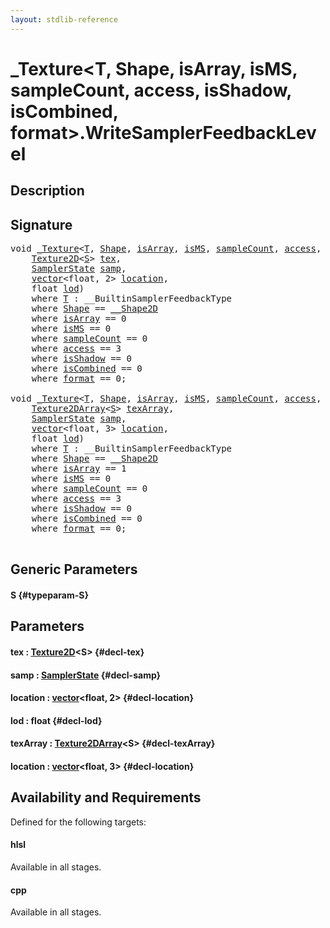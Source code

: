 ```yaml
---
layout: stdlib-reference
---
```


# \_Texture\<T, Shape, isArray, isMS, sampleCount, access, isShadow, isCombined, format\>\.WriteSamplerFeedbackLevel

## Description





## Signature 

<pre>
<span class="code_keyword">void</span> <a href="/stdlib-reference/types/0texture-01/index" class="code_type">_Texture</a>&lt;<a href="/stdlib-reference/types/0texture-01/index#typeparam-T" class="code_type">T</a>, <a href="/stdlib-reference/types/0texture-01/index#typeparam-Shape" class="code_type">Shape</a>, <a href="/stdlib-reference/types/0texture-01/index#decl-isArray" class="code_var">isArray</a>, <a href="/stdlib-reference/types/0texture-01/index#decl-isMS" class="code_var">isMS</a>, <a href="/stdlib-reference/types/0texture-01/index#decl-sampleCount" class="code_var">sampleCount</a>, <a href="/stdlib-reference/types/0texture-01/index#decl-access" class="code_var">access</a>, <a href="/stdlib-reference/types/0texture-01/index#decl-isShadow" class="code_var">isShadow</a>, <a href="/stdlib-reference/types/0texture-01/index#decl-isCombined" class="code_var">isCombined</a>, <a href="/stdlib-reference/types/0texture-01/index#decl-format" class="code_var">format</a>&gt;.<a href="/stdlib-reference/types/0texture-01/writesamplerfeedbacklevel-05ck">WriteSamplerFeedbackLevel</a>&lt;<a href="/stdlib-reference/types/0texture-01/writesamplerfeedbacklevel-05ck#typeparam-S" class="code_type">S</a>&gt;(
    <a href="/stdlib-reference/types/texture2d-08" class="code_type">Texture2D</a>&lt;<a href="/stdlib-reference/types/0texture-01/writesamplerfeedbacklevel-05ck#typeparam-S" class="code_type">S</a>&gt; <a href="/stdlib-reference/types/0texture-01/writesamplerfeedbacklevel-05ck#decl-tex" class="code_param">tex</a>,
    <a href="/stdlib-reference/types/samplerstate-07/index" class="code_type">SamplerState</a> <a href="/stdlib-reference/types/0texture-01/writesamplerfeedbacklevel-05ck#decl-samp" class="code_param">samp</a>,
    <a href="/stdlib-reference/types/vector/index" class="code_type">vector</a>&lt;<span class="code_keyword">float</span>, 2&gt; <a href="/stdlib-reference/types/0texture-01/writesamplerfeedbacklevel-05ck#decl-location" class="code_param">location</a>,
    <span class="code_keyword">float</span> <a href="/stdlib-reference/types/0texture-01/writesamplerfeedbacklevel-05ck#decl-lod" class="code_param">lod</a>)
    <span class='code_keyword'>where</span> <a href="/stdlib-reference/types/0texture-01/index#typeparam-T" class="code_type">T</a> : __BuiltinSamplerFeedbackType
    <span class='code_keyword'>where</span> <a href="/stdlib-reference/types/0texture-01/index#typeparam-Shape" class="code_type">Shape</a> == <a href="/stdlib-reference/types/0_shape2d-028/index" class="code_type">__Shape2D</a>
    <span class='code_keyword'>where</span> <a href="/stdlib-reference/types/0texture-01/index#decl-isArray" class="code_var">isArray</a> == 0
    <span class='code_keyword'>where</span> <a href="/stdlib-reference/types/0texture-01/index#decl-isMS" class="code_var">isMS</a> == 0
    <span class='code_keyword'>where</span> <a href="/stdlib-reference/types/0texture-01/index#decl-sampleCount" class="code_var">sampleCount</a> == 0
    <span class='code_keyword'>where</span> <a href="/stdlib-reference/types/0texture-01/index#decl-access" class="code_var">access</a> == 3
    <span class='code_keyword'>where</span> <a href="/stdlib-reference/types/0texture-01/index#decl-isShadow" class="code_var">isShadow</a> == 0
    <span class='code_keyword'>where</span> <a href="/stdlib-reference/types/0texture-01/index#decl-isCombined" class="code_var">isCombined</a> == 0
    <span class='code_keyword'>where</span> <a href="/stdlib-reference/types/0texture-01/index#decl-format" class="code_var">format</a> == 0;

<span class="code_keyword">void</span> <a href="/stdlib-reference/types/0texture-01/index" class="code_type">_Texture</a>&lt;<a href="/stdlib-reference/types/0texture-01/index#typeparam-T" class="code_type">T</a>, <a href="/stdlib-reference/types/0texture-01/index#typeparam-Shape" class="code_type">Shape</a>, <a href="/stdlib-reference/types/0texture-01/index#decl-isArray" class="code_var">isArray</a>, <a href="/stdlib-reference/types/0texture-01/index#decl-isMS" class="code_var">isMS</a>, <a href="/stdlib-reference/types/0texture-01/index#decl-sampleCount" class="code_var">sampleCount</a>, <a href="/stdlib-reference/types/0texture-01/index#decl-access" class="code_var">access</a>, <a href="/stdlib-reference/types/0texture-01/index#decl-isShadow" class="code_var">isShadow</a>, <a href="/stdlib-reference/types/0texture-01/index#decl-isCombined" class="code_var">isCombined</a>, <a href="/stdlib-reference/types/0texture-01/index#decl-format" class="code_var">format</a>&gt;.<a href="/stdlib-reference/types/0texture-01/writesamplerfeedbacklevel-05ck">WriteSamplerFeedbackLevel</a>&lt;<a href="/stdlib-reference/types/0texture-01/writesamplerfeedbacklevel-05ck#typeparam-S" class="code_type">S</a>&gt;(
    <a href="/stdlib-reference/types/texture2darray-089" class="code_type">Texture2DArray</a>&lt;<a href="/stdlib-reference/types/0texture-01/writesamplerfeedbacklevel-05ck#typeparam-S" class="code_type">S</a>&gt; <a href="/stdlib-reference/types/0texture-01/writesamplerfeedbacklevel-05ck#decl-texArray" class="code_param">texArray</a>,
    <a href="/stdlib-reference/types/samplerstate-07/index" class="code_type">SamplerState</a> <a href="/stdlib-reference/types/0texture-01/writesamplerfeedbacklevel-05ck#decl-samp" class="code_param">samp</a>,
    <a href="/stdlib-reference/types/vector/index" class="code_type">vector</a>&lt;<span class="code_keyword">float</span>, 3&gt; <a href="/stdlib-reference/types/0texture-01/writesamplerfeedbacklevel-05ck#decl-location" class="code_param">location</a>,
    <span class="code_keyword">float</span> <a href="/stdlib-reference/types/0texture-01/writesamplerfeedbacklevel-05ck#decl-lod" class="code_param">lod</a>)
    <span class='code_keyword'>where</span> <a href="/stdlib-reference/types/0texture-01/index#typeparam-T" class="code_type">T</a> : __BuiltinSamplerFeedbackType
    <span class='code_keyword'>where</span> <a href="/stdlib-reference/types/0texture-01/index#typeparam-Shape" class="code_type">Shape</a> == <a href="/stdlib-reference/types/0_shape2d-028/index" class="code_type">__Shape2D</a>
    <span class='code_keyword'>where</span> <a href="/stdlib-reference/types/0texture-01/index#decl-isArray" class="code_var">isArray</a> == 1
    <span class='code_keyword'>where</span> <a href="/stdlib-reference/types/0texture-01/index#decl-isMS" class="code_var">isMS</a> == 0
    <span class='code_keyword'>where</span> <a href="/stdlib-reference/types/0texture-01/index#decl-sampleCount" class="code_var">sampleCount</a> == 0
    <span class='code_keyword'>where</span> <a href="/stdlib-reference/types/0texture-01/index#decl-access" class="code_var">access</a> == 3
    <span class='code_keyword'>where</span> <a href="/stdlib-reference/types/0texture-01/index#decl-isShadow" class="code_var">isShadow</a> == 0
    <span class='code_keyword'>where</span> <a href="/stdlib-reference/types/0texture-01/index#decl-isCombined" class="code_var">isCombined</a> == 0
    <span class='code_keyword'>where</span> <a href="/stdlib-reference/types/0texture-01/index#decl-format" class="code_var">format</a> == 0;

</pre>

## Generic Parameters

#### S {#typeparam-S}

## Parameters

#### tex  : [Texture2D](/stdlib-reference/types/texture2d-08)\<S\> {#decl-tex}
#### samp  : [SamplerState](/stdlib-reference/types/samplerstate-07/index) {#decl-samp}
#### location  : [vector](/stdlib-reference/types/vector/index)\<float, 2\> {#decl-location}
#### lod  : float {#decl-lod}
#### texArray  : [Texture2DArray](/stdlib-reference/types/texture2darray-089)\<S\> {#decl-texArray}
#### location  : [vector](/stdlib-reference/types/vector/index)\<float, 3\> {#decl-location}

## Availability and Requirements

Defined for the following targets:

#### hlsl
Available in all stages.

#### cpp
Available in all stages.




